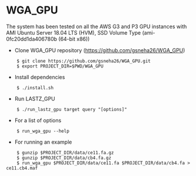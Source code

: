 # WGA_GPU 

The system has been tested on all the AWS G3 and P3 GPU instances with AMI Ubuntu Server 18.04 LTS (HVM), SSD Volume Type (ami-0fc20dd1da406780b (64-bit x86))


* Clone WGA_GPU repository (https://github.com/gsneha26/WGA_GPU)

```
    $ git clone https://github.com/gsneha26/WGA_GPU.git
    $ export PROJECT_DIR=$PWD/WGA_GPU
```

* Install dependencies

```
    $ ./install.sh
```

* Run LASTZ_GPU

```
    $ ./run_lastz_gpu target query "[options]"
```

* For a list of options 

```
    $ run_wga_gpu --help
```

* For running an example

```
    $ gunzip $PROJECT_DIR/data/ce11.fa.gz
    $ gunzip $PROJECT_DIR/data/cb4.fa.gz
    $ run_wga_gpu $PROJECT_DIR/data/ce11.fa $PROJECT_DIR/data/cb4.fa > ce11.cb4.maf
```
